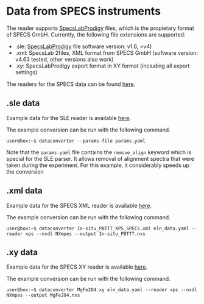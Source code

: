 # Data from SPECS instruments

The reader supports [SpecsLabProdigy](https://www.specs-group.com/nc/specs/products/detail/prodigy/) files, which is the propietary format of SPECS GmbH. Currently, the following file extensions are supported:

- .sle: [SpecsLabProdigy](https://www.specs-group.com/nc/specs/products/detail/prodigy/) file software version: v1.6, >v4)
- .xml: SpecsLab 2files, XML format from SPECS GmbH (software version: v4.63 tested, other versions also work)
- .xy: SpecsLabProdigy export format in XY format (including all export settings)

The readers for the SPECS data can be found [here](https://github.com/FAIRmat-NFDI/pynxtools-xps/tree/main/pynxtools_xps/specs).


## .sle data

<!-- How is this data structured --> 

Example data for the SLE reader is available [here](https://github.com/FAIRmat-NFDI/pynxtools-xps/tree/main/examples/specs/sle).

The example conversion can be run with the following command.
```console
user@box:~$ dataconverter --params-file params.yaml
```

Note that the `params.yaml` file contains the `remove_align` keyword which is special for the SLE parser. It allows removal of alignment spectra that were taken during the experiment. For this example, it considerably speeds up the conversion

## .xml data

<!-- How is this data structured --> 

Example data for the SPECS XML reader is available [here](https://github.com/FAIRmat-NFDI/pynxtools-xps/tree/main/examples/specs/xml).

The example conversion can be run with the following command.
```console
user@box:~$ dataconverter In-situ_PBTTT_XPS_SPECS.xml eln_data.yaml --reader xps --nxdl NXmpes --output In-situ_PBTTT.nxs
```

## .xy data

<!-- How is this data structured --> 

Example data for the SPECS XY reader is available [here](https://github.com/FAIRmat-NFDI/pynxtools-xps/tree/main/examples/specs/xy).

The example conversion can be run with the following command.
```console
user@box:~$ dataconverter MgFe2O4.xy eln_data.yaml --reader xps --nxdl NXmpes --output MgFe2O4.nxs
``` 